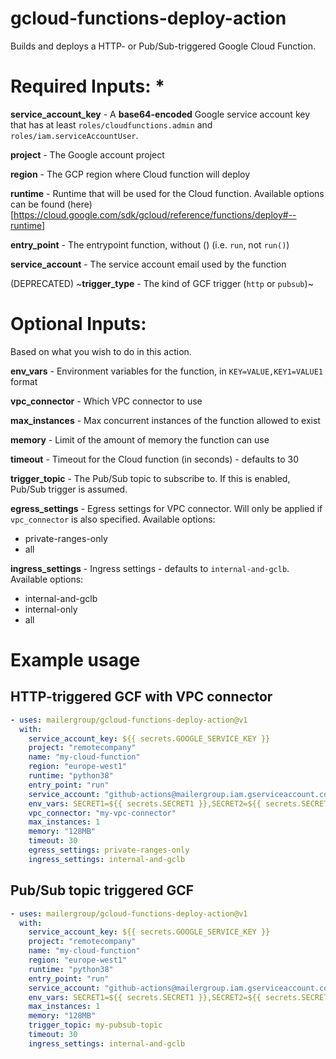 # gcloud-functions-deploy-action

Builds and deploys a HTTP- or Pub/Sub-triggered Google Cloud Function.

# Required Inputs: *

**service_account_key** - A **base64-encoded** Google service account key that has at least `roles/cloudfunctions.admin` and `roles/iam.serviceAccountUser`.

**project** - The Google account project

**region** - The GCP region where Cloud function will deploy

**runtime** - Runtime that will be used for the Cloud function. Available options can be found (here)[https://cloud.google.com/sdk/gcloud/reference/functions/deploy#--runtime]

**entry_point** - The entrypoint function, without () (i.e. `run`, not `run()`)

**service_account** - The service account email used by the function

(DEPRECATED) ~**trigger_type** - The kind of GCF trigger (`http` or `pubsub`)~

# Optional Inputs:

Based on what you wish to do in this action.

**env_vars** - Environment variables for the function, in `KEY=VALUE,KEY1=VALUE1` format

**vpc_connector** - Which VPC connector to use

**max_instances** - Max concurrent instances of the function allowed to exist

**memory** - Limit of the amount of memory the function can use

**timeout** - Timeout for the Cloud function (in seconds) - defaults to 30

**trigger_topic** - The Pub/Sub topic to subscribe to. If this is enabled, Pub/Sub trigger is assumed. 

**egress_settings** - Egress settings for VPC connector. Will only be applied if `vpc_connector` is also specified. Available options:
  - private-ranges-only
  - all

**ingress_settings** - Ingress settings - defaults to `internal-and-gclb`. Available options:
  - internal-and-gclb
  - internal-only
  - all

# Example usage

## HTTP-triggered GCF with VPC connector

``` yaml
- uses: mailergroup/gcloud-functions-deploy-action@v1
  with:
    service_account_key: ${{ secrets.GOOGLE_SERVICE_KEY }}
    project: "remotecompany"
    name: "my-cloud-function"
    region: "europe-west1"
    runtime: "python38"
    entry_point: "run"
    service_account: "github-actions@mailergroup.iam.gserviceaccount.com"
    env_vars: SECRET1=${{ secrets.SECRET1 }},SECRET2=${{ secrets.SECRET2 }}
    vpc_connector: "my-vpc-connector"
    max_instances: 1
    memory: "128MB"
    timeout: 30
    egress_settings: private-ranges-only
    ingress_settings: internal-and-gclb
```

## Pub/Sub topic triggered GCF

```yaml
- uses: mailergroup/gcloud-functions-deploy-action@v1
  with:
    service_account_key: ${{ secrets.GOOGLE_SERVICE_KEY }}
    project: "remotecompany"
    name: "my-cloud-function"
    region: "europe-west1"
    runtime: "python38"
    entry_point: "run"
    service_account: "github-actions@mailergroup.iam.gserviceaccount.com"
    env_vars: SECRET1=${{ secrets.SECRET1 }},SECRET2=${{ secrets.SECRET2 }}
    max_instances: 1
    memory: "128MB"
    trigger_topic: my-pubsub-topic
    timeout: 30
    ingress_settings: internal-and-gclb
```
